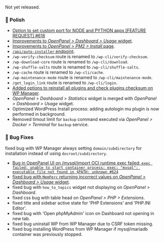 Not yet released.

### 💅 Polish
- [Option to set custom port for NODE and PYTHON apps [FEATURE REQUEST] #618](https://github.com/stefanpejcic/OpenPanel/issues/618)
- [Improvements to *OpenPanel > Dashboard > Usage* widget](https://i.postimg.cc/PhmYgBBf/2025-08-08-12-23.png).
- [Improvements to *OpenPanel > PM2 > Install* page](https://i.postimg.cc/44WNtCkb/2025-08-07-15-47.png).
- [`/api/auto-installer` endpoint](https://dev.openpanel.com/openpanel-api/#AutoInstaller).
- `/wp-verify-checksum` route is renamed to `/wp-cli/verify-checksum`.
- `/wp-download-core` route is renamed to `/wp-cli/download`.
- `/wp-shuffle-salts` route is renamed to `/wp-cli/shuffle-salts`.
- `/wp-cache` route is renamed to `/wp-cli/cache`.
- `/wp-maintenance-mode` route is renamed to `/wp-cli/maintenance-mode`.
- `/get_login_link` route is renamed to `/wp-cli/login`.
- [Added options to reinstall all plugins and check plugins checksum on WP Manager](https://i.postimg.cc/mrq5V6Km/2025-08-07-19-16.png).
- *OpenPanel > Dashboard > Statistics* widget is merged with *OpenPanel > Dashboard > Usage* widget.
- Optimized WordPress Install process: adding autologin mu plugin is now performed in background.
- Removed timout limit for `backup` command executed via *OpenPanel > Docker > Terminal* for `backup` service.

### 🐛 Bug Fixes
fixed bug with WP Manager always setting `domain/subdirectory` for installation instead of using `docroot/subdirectory`.
- [Bug in OpenPanel UI on /mysql/import OCI runtime exec failed: `exec failed: unable to start container process: exec: "mysql": executable file not found in $PATH: unknown #624`](https://github.com/stefanpejcic/OpenPanel/issues/624)
- [fixed bug with `MemPerc` returning incorrect values on  *OpenPanel > Dashboard > Usage* widget](https://i.postimg.cc/TwsjyyFH/2025-08-08-12-46.png).
- fixed bug with `how_to_topics` widget not displaying on *OpenPanel > Dashboard*.
- fixed css bug with table head on *OpenPanel > PHP > Extensions*.
- fixed title and sidebar active state for 'PHP Extensions' and 'PHP.INI Editor'.
- fixed bug with 'Open phpMyAdmin' icon on Dashboard not opening in new tab.
- fixed bug uninstall WP from WP Manager due to CSRF token missing.
- fixed bug installing WordPress from WP Manager if mysql/mariadb container was previously stopped.
